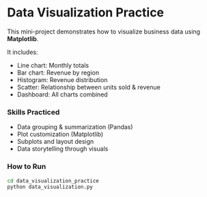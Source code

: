 # Data Visualization Practice

This mini-project demonstrates how to visualize business data using **Matplotlib**.

It includes:
- Line chart: Monthly totals
- Bar chart: Revenue by region
- Histogram: Revenue distribution
- Scatter: Relationship between units sold & revenue
- Dashboard: All charts combined

### Skills Practiced
- Data grouping & summarization (Pandas)
- Plot customization (Matplotlib)
- Subplots and layout design
- Data storytelling through visuals

### How to Run
```bash
cd data_visualization_practice
python data_visualization.py
